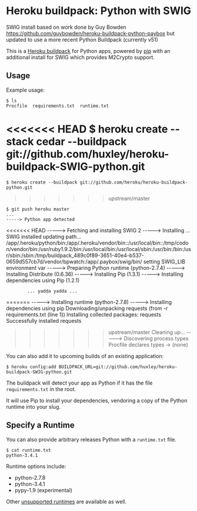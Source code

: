 Heroku buildpack: Python with SWIG
========================

SWIG install based on work done by Guy Bowden https://github.com/guybowden/heroku-buildpack-python-paybox but updated to use a more recent Python Buildpack (currently v51)

This is a [Heroku buildpack](http://devcenter.heroku.com/articles/buildpacks) for Python apps, powered by [pip](http://www.pip-installer.org/) with an additional install for SWIG which provides M2Crypto support.


Usage
-----

Example usage:

    $ ls
    Procfile  requirements.txt  runtime.txt

<<<<<<< HEAD
    $ heroku create --stack cedar --buildpack git://github.com/huxley/heroku-buildpack-SWIG-python.git
=======
    $ heroku create --buildpack git://github.com/heroku/heroku-buildpack-python.git
>>>>>>> upstream/master

    $ git push heroku master
    ...
    -----> Python app detected
<<<<<<< HEAD
    -----> Fetching and installing SWIG 2
    -----> Installing ...
            SWIG installed
            updating path...
            /app/.heroku/python/bin:/app/.heroku/vendor/bin::/usr/local/bin::/tmp/codon/vendor/bin:/usr/ruby1.9.2/bin:/usr/local/bin:/usr/local/sbin:/usr/bin:/bin:/usr/sbin:/sbin:/tmp/buildpack_489c0f89-3651-40e4-b537-0659d557cb7d/vendor/bpwatch:/app/.paybox/swig/bin/
            setting SWIG_LIB environment var
    -----> Preparing Python runtime (python-2.7.4)
    -----> Installing Distribute (0.6.36)
    -----> Installing Pip (1.3.1)
    -----> Installing dependencies using Pip (1.2.1)

            ... yadda yadda ...
           
=======
    -----> Installing runtime (python-2.7.8)
    -----> Installing dependencies using pip
           Downloading/unpacking requests (from -r requirements.txt (line 1))
           Installing collected packages: requests
           Successfully installed requests
>>>>>>> upstream/master
           Cleaning up...
    -----> Discovering process types
           Procfile declares types -> (none)

You can also add it to upcoming builds of an existing application:

    $ heroku config:add BUILDPACK_URL=git://github.com/huxley/heroku-buildpack-SWIG-python.git

The buildpack will detect your app as Python if it has the file `requirements.txt` in the root.

It will use Pip to install your dependencies, vendoring a copy of the Python runtime into your slug.

Specify a Runtime
-----------------

You can also provide arbitrary releases Python with a `runtime.txt` file.

    $ cat runtime.txt
    python-3.4.1

Runtime options include:

- python-2.7.8
- python-3.4.1
- pypy-1.9 (experimental)

Other [unsupported runtimes](https://github.com/heroku/heroku-buildpack-python/tree/master/builds/runtimes) are available as well.
